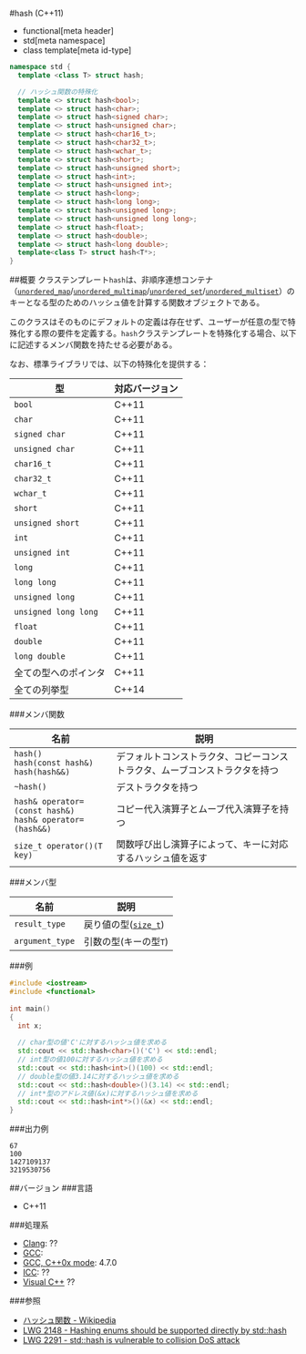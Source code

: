#hash (C++11)
* functional[meta header]
* std[meta namespace]
* class template[meta id-type]

```cpp
namespace std {
  template <class T> struct hash;

  // ハッシュ関数の特殊化
  template <> struct hash<bool>;
  template <> struct hash<char>;
  template <> struct hash<signed char>;
  template <> struct hash<unsigned char>;
  template <> struct hash<char16_t>;
  template <> struct hash<char32_t>;
  template <> struct hash<wchar_t>;
  template <> struct hash<short>;
  template <> struct hash<unsigned short>;
  template <> struct hash<int>;
  template <> struct hash<unsigned int>;
  template <> struct hash<long>;
  template <> struct hash<long long>;
  template <> struct hash<unsigned long>;
  template <> struct hash<unsigned long long>;
  template <> struct hash<float>;
  template <> struct hash<double>;
  template <> struct hash<long double>;
  template<class T> struct hash<T*>;
}
```

##概要
クラステンプレート`hash`は、非順序連想コンテナ（[`unordered_map`](/reference/unordered_map/unordered_map.md)/[`unordered_multimap`](/reference/unordered_map/unordered_multimap.md)/[`unordered_set`](/reference/unordered_set/unordered_set.md)/[`unordered_multiset`](/reference/unordered_set/unordered_multiset.md)）のキーとなる型のためのハッシュ値を計算する関数オブジェクトである。

このクラスはそのものにデフォルトの定義は存在せず、ユーザーが任意の型で特殊化する際の要件を定義する。`hash`クラステンプレートを特殊化する場合、以下に記述するメンバ関数を持たせる必要がある。

なお、標準ライブラリでは、以下の特殊化を提供する：

| 型                   | 対応バージョン |
|----------------------|----------------|
| `bool`               | C++11          |
| `char`               | C++11          |
| `signed char`        | C++11          |
| `unsigned char`      | C++11          |
| `char16_t`           | C++11          |
| `char32_t`           | C++11          |
| `wchar_t`            | C++11          |
| `short`              | C++11          |
| `unsigned short`     | C++11          |
| `int`                | C++11          |
| `unsigned int`       | C++11          |
| `long`               | C++11          |
| `long long`          | C++11          |
| `unsigned long`      | C++11          |
| `unsigned long long` | C++11          |
| `float`              | C++11          |
| `double`             | C++11          |
| `long double`        | C++11          |
| 全ての型へのポインタ | C++11          |
| 全ての列挙型         | C++14          |


###メンバ関数

| 名前 | 説明 |
|-----------------------------------------------------------------------------------|-----------------------------------------------------------------------------------------------------------------|
| `hash()`<br/>`hash(const hash&)`<br/>`hash(hash&&)` | デフォルトコンストラクタ、コピーコンストラクタ、ムーブコンストラクタを持つ |
| `~hash()` | デストラクタを持つ |
| `hash& operator=(const hash&)`<br/>`hash& operator=(hash&&)` | コピー代入演算子とムーブ代入演算子を持つ |
| `size_t operator()(T key)` | 関数呼び出し演算子によって、キーに対応するハッシュ値を返す |

###メンバ型

| 名前 | 説明 |
|-----------------|------------------------------------------------------|
| `result_type`   | 戻り値の型([`size_t`](/reference/cstddef/size_t.md)) |
| `argument_type` | 引数の型(キーの型`T`) |

###例
```cpp
#include <iostream>
#include <functional>
 
int main()
{
  int x;
 
  // char型の値'C'に対するハッシュ値を求める
  std::cout << std::hash<char>()('C') << std::endl;
  // int型の値100に対するハッシュ値を求める
  std::cout << std::hash<int>()(100) << std::endl;
  // double型の値3.14に対するハッシュ値を求める
  std::cout << std::hash<double>()(3.14) << std::endl;
  // int*型のアドレス値(&x)に対するハッシュ値を求める
  std::cout << std::hash<int*>()(&x) << std::endl;
}
```

###出力例
```
67
100
1427109137
3219530756
```

##バージョン
###言語
- C++11

###処理系
- [Clang](/implementation.md#clang): ??
- [GCC](/implementation.md#gcc): 
- [GCC, C++0x mode](/implementation.md#gcc): 4.7.0
- [ICC](/implementation.md#icc): ??
- [Visual C++](/implementation.md#visual_cpp) ??

###参照
- [ハッシュ関数 - Wikipedia](http://ja.wikipedia.org/wiki/ハッシュ関数)
- [LWG 2148 - Hashing enums should be supported directly by std::hash](http://www.open-std.org/jtc1/sc22/wg21/docs/lwg-defects.html#2148)
- [LWG 2291 - std::hash is vulnerable to collision DoS attack](http://www.open-std.org/jtc1/sc22/wg21/docs/lwg-defects.html#2291)

